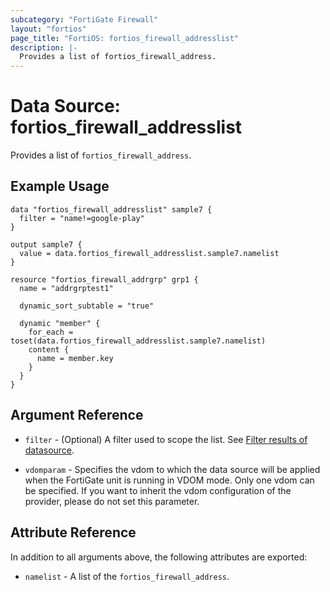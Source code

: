 ```yaml
---
subcategory: "FortiGate Firewall"
layout: "fortios"
page_title: "FortiOS: fortios_firewall_addresslist"
description: |-
  Provides a list of fortios_firewall_address.
---
```


# Data Source: fortios_firewall_addresslist
Provides a list of `fortios_firewall_address`.

## Example Usage

```hcl
data "fortios_firewall_addresslist" sample7 {
  filter = "name!=google-play"
}

output sample7 {
  value = data.fortios_firewall_addresslist.sample7.namelist
}

resource "fortios_firewall_addrgrp" grp1 {
  name = "addrgrptest1"

  dynamic_sort_subtable = "true"

  dynamic "member" {
    for_each = toset(data.fortios_firewall_addresslist.sample7.namelist)
    content {
      name = member.key
    }
  }
}
```

## Argument Reference

* `filter` - (Optional) A filter used to scope the list. See [Filter results of datasource](https://registry.terraform.io/providers/fortinetdev/fortios/latest/docs/guides/fgt_filter).

* `vdomparam` - Specifies the vdom to which the data source will be applied when the FortiGate unit is running in VDOM mode. Only one vdom can be specified. If you want to inherit the vdom configuration of the provider, please do not set this parameter.

## Attribute Reference

In addition to all arguments above, the following attributes are exported:

* `namelist` -  A list of the `fortios_firewall_address`.
